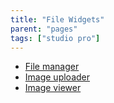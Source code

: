 ```yaml
---
title: "File Widgets"
parent: "pages"
tags: ["studio pro"]
---
```



*   [File manager](file-manager)
*   [Image uploader](image-uploader)
*   [Image viewer](image-viewer)
